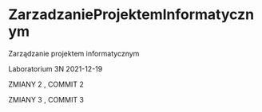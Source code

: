 # ZarzadzanieProjektemInformatycznym
Zarządzanie projektem informatycznym


Laboratorium 3N
2021-12-19


ZMIANY 2 , COMMIT 2

ZMIANY 3 , COMMIT 3

